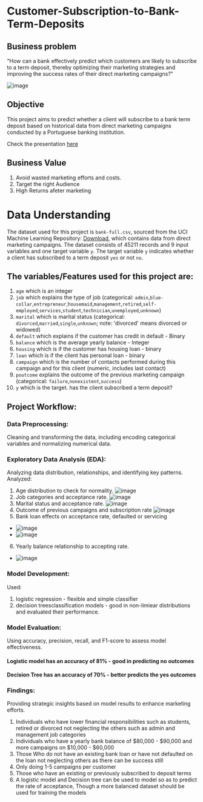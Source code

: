 # Customer-Subscription-to-Bank-Term-Deposits

## Business problem
"How can a bank effectively predict which customers are likely to subscribe to a term deposit, thereby optimizing their marketing strategies and improving the success rates of their direct marketing campaigns?"

![image](Images/bank_marketing.jpg)

## Objective
This project aims to predict whether a client will subscribe to a bank term deposit based on historical data from direct marketing campaigns conducted by a Portuguese banking institution.

Check the presentation [here](https://www.canva.com/design/DAGPI6xDN3U/V0Jk8leizX_l3VOcUZM77w/view?utm_content=DAGPI6xDN3U&utm_campaign=designshare&utm_medium=link&utm_source=editor)

## Business Value
1. Avoid wasted marketing efforts and costs.
2. Target the right Audience
3. High Returns afeter marketing

# Data Understanding
The dataset used for this project is `bank-full.csv`, sourced from the UCI Machine Learning Repository: [Download](https://archive.ics.uci.edu/dataset/222/bank+marketing), which contains data from direct marketing campaigns. The dataset consists of 45211 records and 9 input variables and one target variable `y`. The target variable `y` indicates whether a client has subscribed to a term deposit `yes` or not `no`.

## The variables/Features used for this project are:

1. `age` which is an integer
2. `job` which explains the type of job (categorical: `admin`,`blue-collar`,`entrepreneur`,`housemaid`,`management`,`retired`,`self-employed`,`services`,`student`,`technician`,`unemployed`,`unknown`)
3. `marital` which is marital status (categorical: `divorced`,`married`,`single`,`unknown`; note: 'divorced' means divorced or widowed)
4. `default` which explains if the customer has credit in default - Binary
5. `balance` which is the average yearly balance - Integer
6. `housing` which is if the customer has housing loan - binary
7. `loan` which is if the client has personal loan - binary
8. `campaign` which is the number of contacts performed during this campaign and for this client (numeric, includes last contact)
9. `poutcome` explains the outcome of the previous marketing campaign (categorical: `failure`,`nonexistent`,`success`)
10. `y` which is the target. has the client subscribed a term deposit?


## Project Workflow:

### Data Preprocessing: 
Cleaning and transforming the data, including encoding categorical variables and normalizing numerical data.

### Exploratory Data Analysis (EDA): 
Analyzing data distribution, relationships, and identifying key patterns.
Analyzed:
1. Age distribution to check for normality. ![image](Images/age.png)
2. Job categories and acceptance rate. ![image](Images/job.png)
3. Marital status and acceptance rate. ![image](Images/marital.png)
4. Outcome of previous campaigns and subscription rate ![image](Images/campaign.png)
5. Bank loan effects on acceptance rate, defaulted or servicing 
* ![image](Images/default.png) 
* ![image](Images/loan.png)
6. Yearly balance relationship to accepting rate. 
* ![image](Images/balances.png)

### Model Development:
Used:
1. logistic regression - flexible and simple classifier
2. decision treesclassification models - good in non-limiear distributions
and evaluated their performance.

### Model Evaluation: 
Using accuracy, precision, recall, and F1-score to assess model effectiveness.
#### Logistic model has an accuracy of 81% - good in predicting no outcomes
#### Decision Tree has an accuracy of 70% - better predicts the yes outcomes

### Findings: 
Providing strategic insights based on model results to enhance marketing efforts.
1. Individuals who have lower financial responsibilities such as students, retired or divorced not neglecting the others such as admin and management job categories
2. Individuals who have a yearly bank balance of $80,000 - $90,000 and more campaigns on $10,000 - $60,000
3. Those Who do not have an existing bank loan or have not defaulted on the loan not neglecting others as there can be success still
4. Only doing 1-5 campaigns per customer
5. Those who have an existing or previously subscribed to deposit terms
6. A logistic model and Decision tree can be used to model so as to predict the rate of acceptance, Though a more balanced dataset should be used for training the models
